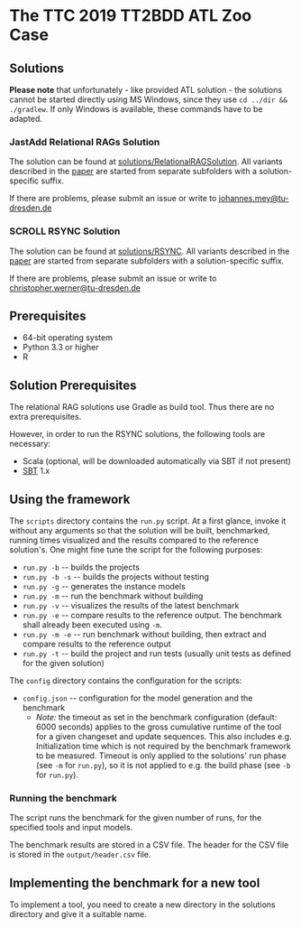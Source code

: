 # The TTC 2019 TT2BDD ATL Zoo Case

## Solutions

**Please note** that unfortunately - like provided ATL solution - the solutions cannot be started directly using MS Windows, since they use `cd ../dir && ./gradlew`. If only Windows is available, these commands have to be adapted.

### JastAdd Relational RAGs Solution

The solution can be found at [solutions/RelationalRAGSolution](https://git-st.inf.tu-dresden.de/ttc/bdd/tree/master/solutions/RelationalRAGSolution).
All variants described in the [paper](http://www.transformation-tool-contest.eu/papers/TTC19_paper_4.pdf) are started from separate subfolders with a solution-specific suffix.

If there are problems, please submit an issue or write to johannes.mey@tu-dresden.de

### SCROLL RSYNC Solution

The solution can be found at [solutions/RSYNC](https://git-st.inf.tu-dresden.de/ttc/bdd/tree/master/solutions/RSync).
All variants described in the [paper](http://www.transformation-tool-contest.eu/papers/TTC19_paper_6.pdf) are started from separate subfolders with a solution-specific suffix.

If there are problems, please submit an issue or write to christopher.werner@tu-dresden.de

## Prerequisites

* 64-bit operating system
* Python 3.3 or higher
* R

## Solution Prerequisites

The relational RAG solutions use Gradle as build tool. Thus there are no extra prerequisites.

However, in order to run the RSYNC solutions, the following tools are necessary:

* Scala (optional, will be downloaded automatically via SBT if not present)
* [SBT](https://www.scala-sbt.org/) 1.x

## Using the framework

The `scripts` directory contains the `run.py` script.
At a first glance, invoke it without any arguments so that the solution will be built, benchmarked, running times visualized and the results compared to the reference solution's.
One might fine tune the script for the following purposes:
* `run.py -b` -- builds the projects
* `run.py -b -s` -- builds the projects without testing
* `run.py -g` -- generates the instance models
* `run.py -m` -- run the benchmark without building
* `run.py -v` -- visualizes the results of the latest benchmark
* `run.py -e` -- compare results to the reference output. The benchmark shall already been executed using `-m`.
* `run.py -m -e` -- run benchmark without building, then extract and compare results to the reference output
* `run.py -t` -- build the project and run tests (usually unit tests as defined for the given solution)

The `config` directory contains the configuration for the scripts:
* `config.json` -- configuration for the model generation and the benchmark
  * *Note:* the timeout as set in the benchmark configuration (default: 6000 seconds) applies to the gross cumulative runtime of the tool for a given changeset and update sequences. This also includes e.g. Initialization time which is not required by the benchmark framework to be measured.
    Timeout is only applied to the solutions' run phase (see `-m` for `run.py`), so it is not applied to e.g. the build phase (see `-b` for `run.py`).

### Running the benchmark

The script runs the benchmark for the given number of runs, for the specified tools and input models.

The benchmark results are stored in a CSV file. The header for the CSV file is stored in the `output/header.csv` file.

## Implementing the benchmark for a new tool

To implement a tool, you need to create a new directory in the solutions directory and give it a suitable name.
